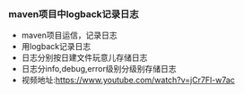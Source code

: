 ### maven项目中logback记录日志

- maven项目运信，记录日志
- 用logback记录日志 
- 日志分别按日建文件玩意儿存储日志
- 日志分info,debug,error级别分级别存储日志
- 视频地址:https://www.youtube.com/watch?v=jCr7Fl-w7ac
